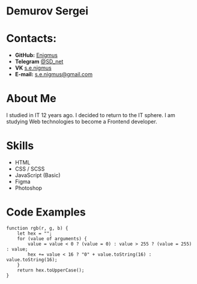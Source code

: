 # Demurov Sergei
# Contacts:

* **GitHub:** [Enigmus](https://github.com/Enigmus)
* **Telegram** [@SD_net](https://t.me/SD_net)
* **VK** [s.e.nigmus](https://vk.com/s.e.nigmus)
* **E-mail:** [s.e.nigmus@gmail.com](mailto://s.e.nigmus@gmail.com)

# About Me
I studied in IT 12 years ago. I decided to return to the IT sphere. I am studying Web technologies to become a Frontend developer.

# Skills
* HTML
* CSS / SCSS
* JavaScript (Basic)
* Figma
* Photoshop

# Code Examples

```
function rgb(r, g, b) {
    let hex = "";
    for (value of arguments) {
        value = value < 0 ? (value = 0) : value > 255 ? (value = 255) : value;
        hex += value < 16 ? "0" + value.toString(16) : value.toString(16);
    }
    return hex.toUpperCase();
}
```

